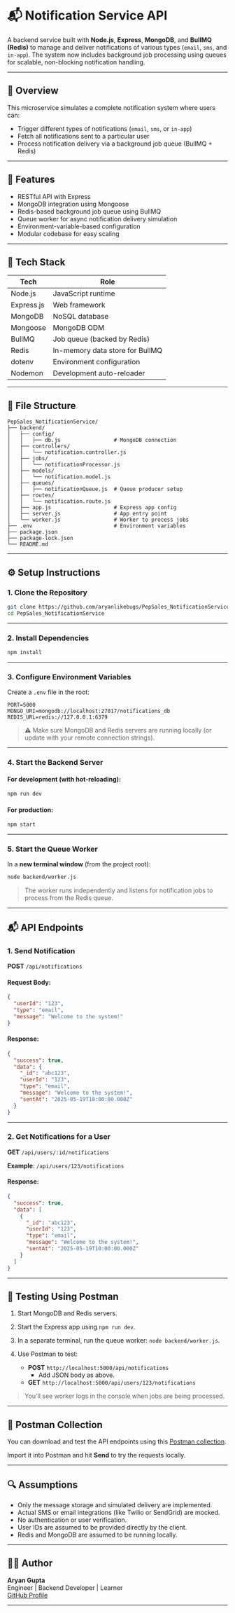 # 📬 Notification Service API

A backend service built with **Node.js**, **Express**, **MongoDB**, and **BullMQ (Redis)** to manage and deliver notifications of various types (`email`, `sms`, and `in-app`). The system now includes background job processing using queues for scalable, non-blocking notification handling.

---

## 🧠 Overview

This microservice simulates a complete notification system where users can:

- Trigger different types of notifications (`email`, `sms`, or `in-app`)
- Fetch all notifications sent to a particular user
- Process notification delivery via a background job queue (BullMQ + Redis)

---

## 🗾 Features

- RESTful API with Express
- MongoDB integration using Mongoose
- Redis-based background job queue using BullMQ
- Queue worker for async notification delivery simulation
- Environment-variable-based configuration
- Modular codebase for easy scaling

---

## 🧰 Tech Stack

| Tech       | Role                               |
| ---------- | ---------------------------------- |
| Node.js    | JavaScript runtime                 |
| Express.js | Web framework                      |
| MongoDB    | NoSQL database                     |
| Mongoose   | MongoDB ODM                        |
| BullMQ     | Job queue (backed by Redis)        |
| Redis      | In-memory data store for BullMQ    |
| dotenv     | Environment configuration          |
| Nodemon    | Development auto-reloader          |

---

## 📁 File Structure

```
PepSales_NotificationService/
├── backend/
│   ├── config/
│   │   ├── db.js                 # MongoDB connection
│   ├── controllers/
│   │   └── notification.controller.js
│   ├── jobs/
│   │   └── notificationProcessor.js
│   ├── models/
│   │   └── notification.model.js
│   ├── queues/
│   │   ├── notificationQueue.js  # Queue producer setup
│   ├── routes/
│   │   └── notification.route.js
│   ├── app.js                    # Express app config
│   ├── server.js                 # App entry point
│   └── worker.js                 # Worker to process jobs
├── .env                          # Environment variables
├── package.json
├── package-lock.json
└── README.md
```

---

## ⚙️ Setup Instructions

### 1. Clone the Repository

```bash
git clone https://github.com/aryanlikebugs/PepSales_NotificationService.git
cd PepSales_NotificationService
```

---

### 2. Install Dependencies

```bash
npm install
```

---

### 3. Configure Environment Variables

Create a `.env` file in the root:

```
PORT=5000
MONGO_URI=mongodb://localhost:27017/notifications_db
REDIS_URL=redis://127.0.0.1:6379
```

> ⚠️ Make sure MongoDB and Redis servers are running locally (or update with your remote connection strings).

---

### 4. Start the Backend Server

#### For development (with hot-reloading):

```bash
npm run dev
```

#### For production:

```bash
npm start
```

---

### 5. Start the Queue Worker

In a **new terminal window** (from the project root):

```bash
node backend/worker.js
```

> The worker runs independently and listens for notification jobs to process from the Redis queue.

---

## 📬 API Endpoints

### 1. **Send Notification**

**POST** `/api/notifications`

#### Request Body:

```json
{
  "userId": "123",
  "type": "email",
  "message": "Welcome to the system!"
}
```

#### Response:

```json
{
  "success": true,
  "data": {
    "_id": "abc123",
    "userId": "123",
    "type": "email",
    "message": "Welcome to the system!",
    "sentAt": "2025-05-19T10:00:00.000Z"
  }
}
```

---

### 2. **Get Notifications for a User**

**GET** `/api/users/:id/notifications`

**Example**: `/api/users/123/notifications`

#### Response:

```json
{
  "success": true,
  "data": [
    {
      "_id": "abc123",
      "userId": "123",
      "type": "email",
      "message": "Welcome to the system!",
      "sentAt": "2025-05-19T10:00:00.000Z"
    }
  ]
}
```

---

## 🧪 Testing Using Postman

1. Start MongoDB and Redis servers.
2. Start the Express app using `npm run dev`.
3. In a separate terminal, run the queue worker: `node backend/worker.js`.
4. Use Postman to test:

   - **POST** `http://localhost:5000/api/notifications`
     - Add JSON body as above.
   - **GET** `http://localhost:5000/api/users/123/notifications`

> You'll see worker logs in the console when jobs are being processed.

---

## 🧪 Postman Collection

You can download and test the API endpoints using this [Postman collection](./PepSales_Notification_API.postman_collection.json).

Import it into Postman and hit **Send** to try the requests locally.


---

## 🔍 Assumptions

- Only the message storage and simulated delivery are implemented.
- Actual SMS or email integrations (like Twilio or SendGrid) are mocked.
- No authentication or user verification.
- User IDs are assumed to be provided directly by the client.
- Redis and MongoDB are assumed to be running locally.

---


## 👨‍💼 Author

**Aryan Gupta**  
Engineer | Backend Developer | Learner  
[GitHub Profile](https://github.com/aryanlikebugs)

---

